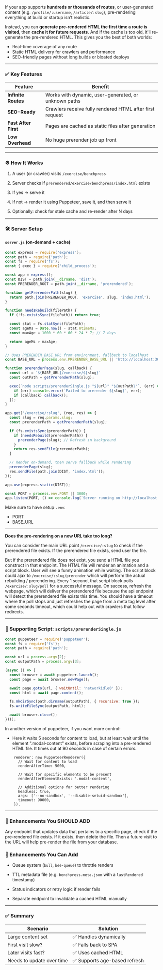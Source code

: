 If your app supports **hundreds or thousands of routes**, or user-generated content (e.g. `/profile/:username`, `/article/:slug`), pre-rendering everything at build or startup isn’t realistic.

Instead, you can **generate pre-rendered HTML the first time a route is visited**, then **cache it for future requests**. And if the cache is too old, it'll re-generate the pre-rendered HTML. This gives you the best of both worlds:

- Real-time coverage of any route
- Static HTML delivery for crawlers and performance
- SEO-friendly pages without long builds or bloated deploys

---

### ✅ Key Features

|Feature|Benefit|
|---|---|
|**Infinite Routes**|Works with dynamic, user-generated, or unknown paths|
|**SEO-Ready**|Crawlers receive fully rendered HTML after first request|
|**Fast After First**|Pages are cached as static files after generation|
|**Low Overhead**|No huge prerender job up front|

---

### ⚙️ How It Works

1. A user (or crawler) visits `/exercise/benchpress`
    
2. Server checks if `prerendered/exercise/benchpress/index.html` exists
    
3. If yes → serve it
    
4. If not → render it using Puppeteer, save it, and then serve it
    
5. Optionally: check for stale cache and re-render after N days
    

---

### 🛠 Server Setup

#### `server.js` (on-demand + cache)

```js
const express = require('express');
const path = require('path');
const fs = require('fs');
const { exec } = require('child_process');

const app = express();
const DIST = path.join(__dirname, 'dist');
const PRERENDER_ROOT = path.join(__dirname, 'prerendered');

function getPrerenderPath(slug) {
  return path.join(PRERENDER_ROOT, 'exercise', slug, 'index.html');
}

function needsRebuild(filePath) {
  if (!fs.existsSync(filePath)) return true;

  const stat = fs.statSync(filePath);
  const ageMs = Date.now() - stat.mtimeMs;
  const maxAge = 1000 * 60 * 60 * 24 * 7; // 7 days

  return ageMs > maxAge;
}

// Uses PRERENDER_BASE_URL from environment, fallback to localhost
const BASE_URL = process.env.PRERENDER_BASE_URL || 'http://localhost:3000';

function prerenderPage(slug, callback) {
  const url = `${BASE_URL}/exercise/${slug}`
  const outPath = getPrerenderPath(slug);

  exec(`node scripts/prerenderSingle.js "${url}" "${outPath}"`, (err) => {
    if (err) console.error(`Failed to prerender ${slug}`, err);
    if (callback) callback();
  });
}

app.get('/exercise/:slug', (req, res) => {
  const slug = req.params.slug;
  const prerenderPath = getPrerenderPath(slug);

  if (fs.existsSync(prerenderPath)) {
    if (needsRebuild(prerenderPath)) {
      prerenderPage(slug); // Refresh in background
    }
    return res.sendFile(prerenderPath);
  }

  // Render on-demand, then serve fallback while rendering
  prerenderPage(slug);
  res.sendFile(path.join(DIST, 'index.html'));
});

app.use(express.static(DIST));

const PORT = process.env.PORT || 3000;
app.listen(PORT, () => console.log(`Server running on http://localhost:${PORT}`));
```

Make sure to have setup `.env`:
- PORT
- BASE_URL

---

**Does the pre-rendering on a new URL take too long?** 

You can consider the main URL point `/exercise/:slug` to check if the prerendered file exists. If the prerendered file exists, send user the file.

But if the prerendered file does not exist, you send a HTML file you construct in that endpoint. The HTML file will render an animation and a script block. User will see a funny animation while waiting. The script block could ajax to `/exercise/:slug/prerender` which will perform the actual rebuilding / prerendering. Every 1 second, that script block polls `/exercise/:slug/poll` for a successful message. On success, refresh the webpage, which will deliver the prerendered file because the api endpoint will detect the prerendered file exists this time. You should have a timeout where the poll stops and just refreshes the page from a meta tag level after some seconds timeout, which could help out with crawlers that follow redirects.

---

### 🔧 Supporting Script: `scripts/prerenderSingle.js`

```js
const puppeteer = require('puppeteer');
const fs = require('fs');
const path = require('path');

const url = process.argv[2];
const outputPath = process.argv[3];

(async () => {
  const browser = await puppeteer.launch();
  const page = await browser.newPage();

  await page.goto(url, { waitUntil: 'networkidle0' });
  const html = await page.content();

  fs.mkdirSync(path.dirname(outputPath), { recursive: true });
  fs.writeFileSync(outputPath, html);

  await browser.close();
})();
```


In another version of puppeteer, if you want more control:
- Here it waits 5 seconds for content to load, but at least wait until the element ".modal-content" exists, before scraping into a pre-rendered HTML file. It times out at 90 seconds in case of certain errors.
```
    renderer: new PuppeteerRenderer({
      // Wait for content to load
      renderAfterTime: 5000,
      
      // Wait for specific elements to be present
      renderAfterElementExists: '.modal-content',
      
      // Additional options for better rendering
      headless: true,
      args: ['--no-sandbox', '--disable-setuid-sandbox'],
      timeout: 90000,
    }),
```

---
### 🧠 Enhancements You SHOULD ADD

Any endpoint that updates data that pertains to a specific page, check if the pre-rendered file exists. If it exists, then delete the file. Then a future visit to the URL will help pre-render the file from your database.


### 🧠 Enhancements You Can Add

- Queue system (`bull`, `bee-queue`) to throttle renders
    
- TTL metadata file (e.g. `benchpress.meta.json` with a `lastRendered` timestamp)
    
- Status indicators or retry logic if render fails
    
- Separate endpoint to invalidate a cached HTML manually


---

### ✅ Summary

|Scenario|Solution|
|---|---|
|Large content set|✅ Handles dynamically|
|First visit slow?|✅ Falls back to SPA|
|Later visits fast?|✅ Uses cached HTML|
|Needs to update over time|✅ Supports age-based refresh|
